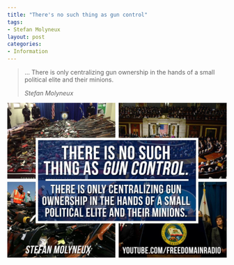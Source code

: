 ```yaml
---
title: "There's no such thing as gun control"
tags:
- Stefan Molyneux
layout: post
categories:
- Information
---
```


> ... There is only centralizing gun ownership in the hands of a small political elite and their minions.
>
> <cite>Stefan Molyneux</cite>

![There's no such thing as gun control](/assets/img/20171029-no-such-thing-as-gun-control.jpg)
